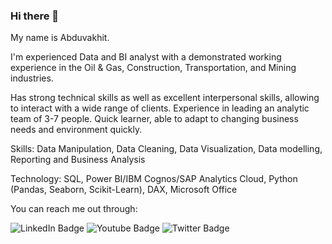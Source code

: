 ### Hi there 👋

My name is Abduvakhit. 

I'm experienced Data and BI analyst with a demonstrated working experience in the Oil & Gas, Construction, Transportation, and Mining industries. 

Has strong technical skills as well as excellent interpersonal skills, allowing to interact with a wide range of clients. Experience in leading an analytic team of 3-7 people. Quick learner, able to adapt to changing business needs and environment quickly.

Skills: Data Manipulation, Data Cleaning, Data Visualization, Data modelling, Reporting and Business Analysis

Technology: SQL, Power BI/IBM Cognos/SAP Analytics Cloud, Python (Pandas, Seaborn, Scikit-Learn), DAX, Microsoft Office

You can reach me out through:
<div id="badges">
  <img src="https://img.shields.io/badge/LinkedIn-blue?style=for-the-badge&logo=linkedin&logoColor=white" alt="LinkedIn Badge"/>
  <img src="https://img.shields.io/badge/YouTube-red?style=for-the-badge&logo=youtube&logoColor=white" alt="Youtube Badge"/>
  <img src="https://img.shields.io/badge/Twitter-blue?style=for-the-badge&logo=twitter&logoColor=white" alt="Twitter Badge"/>
</div>

<!--
**Abduvakhit/Abduvakhit** is a ✨ _special_ ✨ repository because its `README.md` (this file) appears on your GitHub profile.

Here are some ideas to get you started:

- 🔭 I’m currently working on ...
- 🌱 I’m currently learning ...
- 👯 I’m looking to collaborate on ...
- 🤔 I’m looking for help with ...
- 💬 Ask me about ...
- 📫 How to reach me: ...
- 😄 Pronouns: ...
- ⚡ Fun fact: ...
-->
